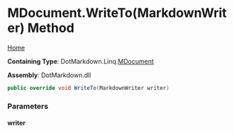 <a name="_top"></a>

# MDocument\.WriteTo\(MarkdownWriter\) Method

[Home](../../../../README.md#_top)

**Containing Type**: DotMarkdown\.Linq\.[MDocument](../README.md#_top)

**Assembly**: DotMarkdown\.dll

```csharp
public override void WriteTo(MarkdownWriter writer)
```

### Parameters

#### writer

